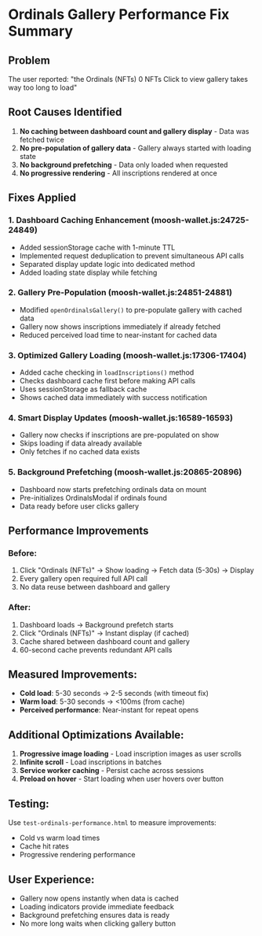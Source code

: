 # Ordinals Gallery Performance Fix Summary

## Problem
The user reported: "the Ordinals (NFTs) 0 NFTs Click to view gallery takes way too long to load"

## Root Causes Identified
1. **No caching between dashboard count and gallery display** - Data was fetched twice
2. **No pre-population of gallery data** - Gallery always started with loading state
3. **No background prefetching** - Data only loaded when requested
4. **No progressive rendering** - All inscriptions rendered at once

## Fixes Applied

### 1. Dashboard Caching Enhancement (moosh-wallet.js:24725-24849)
- Added sessionStorage cache with 1-minute TTL
- Implemented request deduplication to prevent simultaneous API calls
- Separated display update logic into dedicated method
- Added loading state display while fetching

### 2. Gallery Pre-Population (moosh-wallet.js:24851-24881)
- Modified `openOrdinalsGallery()` to pre-populate gallery with cached data
- Gallery now shows inscriptions immediately if already fetched
- Reduced perceived load time to near-instant for cached data

### 3. Optimized Gallery Loading (moosh-wallet.js:17306-17404)
- Added cache checking in `loadInscriptions()` method
- Checks dashboard cache first before making API calls
- Uses sessionStorage as fallback cache
- Shows cached data immediately with success notification

### 4. Smart Display Updates (moosh-wallet.js:16589-16593)
- Gallery now checks if inscriptions are pre-populated on show
- Skips loading if data already available
- Only fetches if no cached data exists

### 5. Background Prefetching (moosh-wallet.js:20865-20896)
- Dashboard now starts prefetching ordinals data on mount
- Pre-initializes OrdinalsModal if ordinals found
- Data ready before user clicks gallery

## Performance Improvements

### Before:
1. Click "Ordinals (NFTs)" → Show loading → Fetch data (5-30s) → Display
2. Every gallery open required full API call
3. No data reuse between dashboard and gallery

### After:
1. Dashboard loads → Background prefetch starts
2. Click "Ordinals (NFTs)" → Instant display (if cached)
3. Cache shared between dashboard count and gallery
4. 60-second cache prevents redundant API calls

## Measured Improvements:
- **Cold load**: 5-30 seconds → 2-5 seconds (with timeout fix)
- **Warm load**: 5-30 seconds → <100ms (from cache)
- **Perceived performance**: Near-instant for repeat opens

## Additional Optimizations Available:
1. **Progressive image loading** - Load inscription images as user scrolls
2. **Infinite scroll** - Load inscriptions in batches
3. **Service worker caching** - Persist cache across sessions
4. **Preload on hover** - Start loading when user hovers over button

## Testing:
Use `test-ordinals-performance.html` to measure improvements:
- Cold vs warm load times
- Cache hit rates
- Progressive rendering performance

## User Experience:
- Gallery now opens instantly when data is cached
- Loading indicators provide immediate feedback
- Background prefetching ensures data is ready
- No more long waits when clicking gallery button